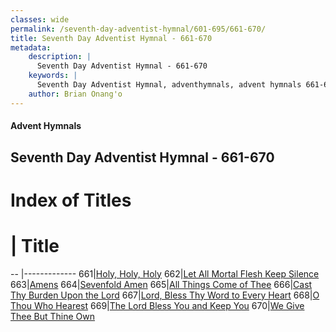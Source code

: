 ```yaml
---
classes: wide
permalink: /seventh-day-adventist-hymnal/601-695/661-670/
title: Seventh Day Adventist Hymnal - 661-670
metadata:
    description: |
      Seventh Day Adventist Hymnal - 661-670
    keywords: |
      Seventh Day Adventist Hymnal, adventhymnals, advent hymnals 661-670
    author: Brian Onang'o
---
```


#### Advent Hymnals
## Seventh Day Adventist Hymnal - 661-670

# Index of Titles
# | Title                        
-- |-------------
661|[Holy, Holy, Holy](/seventh-day-adventist-hymnal/601-700/661-670/Holy,-Holy,-Holy_1)
662|[Let All Mortal Flesh Keep Silence](/seventh-day-adventist-hymnal/601-700/661-670/Let-All-Mortal-Flesh-Keep-Silence)
663|[Amens](/seventh-day-adventist-hymnal/601-700/661-670/Amens)
664|[Sevenfold Amen](/seventh-day-adventist-hymnal/601-700/661-670/Sevenfold-Amen)
665|[All Things Come of Thee](/seventh-day-adventist-hymnal/601-700/661-670/All-Things-Come-of-Thee)
666|[Cast Thy Burden Upon the Lord](/seventh-day-adventist-hymnal/601-700/661-670/Cast-Thy-Burden-Upon-the-Lord)
667|[Lord, Bless Thy Word to Every Heart](/seventh-day-adventist-hymnal/601-700/661-670/Lord,-Bless-Thy-Word-to-Every-Heart)
668|[O Thou Who Hearest](/seventh-day-adventist-hymnal/601-700/661-670/O-Thou-Who-Hearest)
669|[The Lord Bless You and Keep You](/seventh-day-adventist-hymnal/601-700/661-670/The-Lord-Bless-You-and-Keep-You)
670|[We Give Thee But Thine Own](/seventh-day-adventist-hymnal/601-700/661-670/We-Give-Thee-But-Thine-Own)